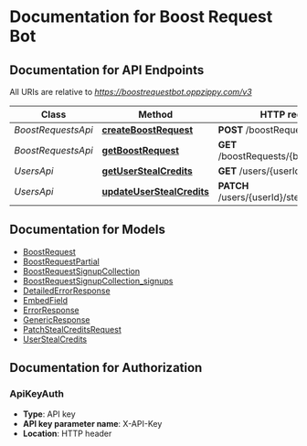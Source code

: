 # Documentation for Boost Request Bot

<a name="documentation-for-api-endpoints"></a>
## Documentation for API Endpoints

All URIs are relative to *https://boostrequestbot.oppzippy.com/v3*

| Class | Method | HTTP request | Description |
|------------ | ------------- | ------------- | -------------|
| *BoostRequestsApi* | [**createBoostRequest**](Apis/BoostRequestsApi.md#createboostrequest) | **POST** /boostRequests |  |
*BoostRequestsApi* | [**getBoostRequest**](Apis/BoostRequestsApi.md#getboostrequest) | **GET** /boostRequests/{boostRequestId} |  |
| *UsersApi* | [**getUserStealCredits**](Apis/UsersApi.md#getuserstealcredits) | **GET** /users/{userId}/stealCredits |  |
*UsersApi* | [**updateUserStealCredits**](Apis/UsersApi.md#updateuserstealcredits) | **PATCH** /users/{userId}/stealCredits |  |


<a name="documentation-for-models"></a>
## Documentation for Models

 - [BoostRequest](./Models/BoostRequest.md)
 - [BoostRequestPartial](./Models/BoostRequestPartial.md)
 - [BoostRequestSignupCollection](./Models/BoostRequestSignupCollection.md)
 - [BoostRequestSignupCollection_signups](./Models/BoostRequestSignupCollection_signups.md)
 - [DetailedErrorResponse](./Models/DetailedErrorResponse.md)
 - [EmbedField](./Models/EmbedField.md)
 - [ErrorResponse](./Models/ErrorResponse.md)
 - [GenericResponse](./Models/GenericResponse.md)
 - [PatchStealCreditsRequest](./Models/PatchStealCreditsRequest.md)
 - [UserStealCredits](./Models/UserStealCredits.md)


<a name="documentation-for-authorization"></a>
## Documentation for Authorization

<a name="ApiKeyAuth"></a>
### ApiKeyAuth

- **Type**: API key
- **API key parameter name**: X-API-Key
- **Location**: HTTP header

